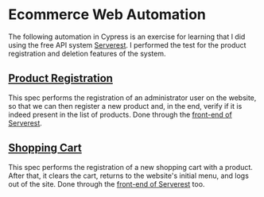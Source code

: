 # Ecommerce Web Automation

The following automation in Cypress is an exercise for learning that I did using the free API system [Serverest](https://serverest.dev/#/). I performed the test for the product registration and deletion features of the system.

## [Product Registration](/cypress/e2e/productRegistration.spec.cy.js)

This spec performs the registration of an administrator user on the website, so that we can then register a new product and, in the end, verify if it is indeed present in the list of products. Done through the [front-end of Serverest](https://front.serverest.dev/login).

## [Shopping Cart](/cypress/e2e/shoppingCart.spec.cy.js)

This spec performs the registration of a new shopping cart with a product. After that, it clears the cart, returns to the website's initial menu, and logs out of the site. Done through the [front-end of Serverest](https://front.serverest.dev/login) too.
